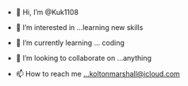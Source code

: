 - 👋 Hi, I’m @Kuk1108
- 👀 I’m interested in ...learning new skills 
- 🌱 I’m currently learning ... coding
- 💞️ I’m looking to collaborate on ...anything 

- 📫 How to reach me ...koltonmarshall@icloud.com

<!---
Kuk1108/Kuk1108 is a ✨ special ✨ repository because its `README.md` (this file) appears on your GitHub profile.
You can click the Preview link to take a look at your changes.
--->
